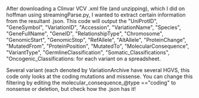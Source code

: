 After downloading a Clinvar VCV .xml file (and unzipping), which I did on hoffman using streamingParse.py, I wanted to extract certain information from the resultant .json. 
This code will output the "UniProtID", "GeneSymbol", "VariationID", "Accession", "VariationName", "Species", 
                  "GeneFullName", "GeneID", "RelationshipType", "Chromosome", "GenomicStart", "GenomicStop", 
                  "RefAllele", "AltAllele", "ProteinChange", "MutatedFrom", "ProteinPosition", "MutatedTo", 
                  "MolecularConsequence", "VariantType", "GermlineClassification", "Somatic_Classifications", "Oncogenic_Classifications:
for each variant on a spreadsheet.

Several variant (each denoted by VariationArchive have several HGVS, this code only looks at the coding mutations and missense. You can change this filtering by 
editing the molecular_consequence_@type =="coding" to nonsense or deletion, but check how the .json has it!
